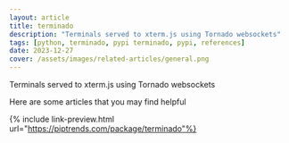 ```yaml
---
layout: article
title: terminado
description: "Terminals served to xterm.js using Tornado websockets"
tags: [python, terminado, pypi terminado, pypi, references]
date: 2023-12-27
cover: /assets/images/related-articles/general.png
---
```


Terminals served to xterm.js using Tornado websockets

Here are some articles that you may find helpful

{% include link-preview.html url="https://piptrends.com/package/terminado"%}